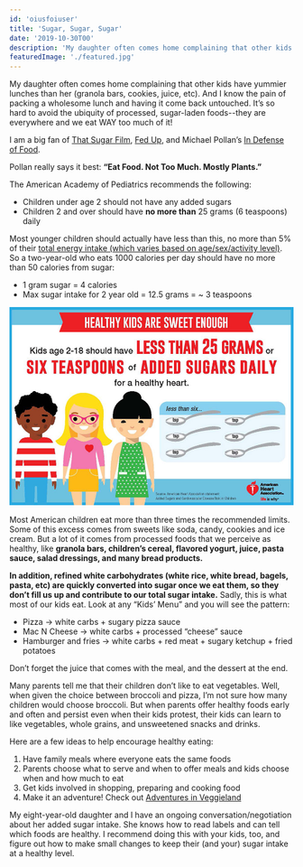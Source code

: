 ```yaml
---
id: 'oiusfoiuser'
title: 'Sugar, Sugar, Sugar'
date: '2019-10-30T00'
description: 'My daughter often comes home complaining that other kids have yummier lunches than her (granola bars, cookies, juice, etc). And I know the pain of...'
featuredImage: './featured.jpg'
---
```


My daughter often comes home complaining that other kids have yummier lunches than her (granola bars, cookies, juice, etc). And I know the pain of packing a wholesome lunch and having it come back untouched. It’s so hard to avoid the ubiquity of processed, sugar-laden foods--they are everywhere and we eat WAY too much of it!

I am a big fan of [That Sugar Film](https://thatsugarmovement.com/), [Fed Up](http://fedupmovie.com/), and Michael Pollan’s [In Defense of Food](https://www.imdb.com/title/tt4785640/).

Pollan really says it best: **“Eat Food. Not Too Much. Mostly Plants.”**

The American Academy of Pediatrics recommends the following:

- Children under age 2 should not have any added sugars
- Children 2 and over should have **no more than** 25 grams (6 teaspoons) daily

Most younger children should actually have less than this, no more than 5% of their [total energy intake (which varies based on age/sex/activity level)](https://health.gov/dietaryguidelines/2015/guidelines/appendix-2/). So a two-year-old who eats 1000 calories per day should have no more than 50 calories from sugar:

- 1 gram sugar = 4 calories
- Max sugar intake for 2 year old = 12.5 grams = ~ 3 teaspoons

![Sugar intake recommendation for children](./Sugar_recommendation_kids_Infographic.jpg)

Most American children eat more than three times the recommended limits. Some of this excess comes from sweets like soda, candy, cookies and ice cream. But a lot of it comes from processed foods that we perceive as healthy, like **granola bars, children’s cereal, flavored yogurt, juice, pasta sauce, salad dressings, and many bread products.**

**In addition, refined white carbohydrates (white rice, white bread, bagels, pasta, etc) are quickly converted into sugar once we eat them, so they don’t fill us up and contribute to our total sugar intake.** Sadly, this is what most of our kids eat. Look at any “Kids’ Menu” and you will see the pattern:

- Pizza → white carbs + sugary pizza sauce
- Mac N Cheese → white carbs + processed “cheese” sauce
- Hamburger and fries → white carbs + red meat + sugary ketchup + fried potatoes  

Don’t forget the juice that comes with the meal, and the dessert at the end.

Many parents tell me that their children don’t like to eat vegetables. Well, when given the choice between broccoli and pizza, I’m not sure how many children would choose broccoli. But when parents offer healthy foods early and often and persist even when their kids protest, their kids can learn to like vegetables, whole grains, and unsweetened snacks and drinks.

Here are a few ideas to help encourage healthy eating:

1. Have family meals where everyone eats the same foods
1. Parents choose what to serve and when to offer meals and kids choose when and how much to eat
1. Get kids involved in shopping, preparing and cooking food
1. Make it an adventure! Check out [Adventures in Veggieland](https://www.amazon.com/Adventures-Veggieland-Vegetables-Activities-Recipes-ebook/dp/B06XPQQQ7P/)

My eight-year-old daughter and I have an ongoing conversation/negotiation about her added sugar intake. She knows how to read labels and can tell which foods are healthy. I recommend doing this with your kids, too, and figure out how to make small changes to keep their (and your) sugar intake at a healthy level.

